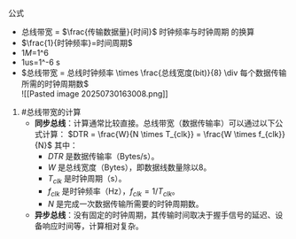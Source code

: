 公式 
- 总线带宽 = $\frac{传输数据量}{时间}$
时钟频率与时钟周期 的换算 
- $\frac{1}{时钟频率}=时间周期$ 
- 1$M$=1^6 
- 1us=1^-6 s
- $总线带宽 = 总线时钟频率 \times \frac{总线宽度(bit)}{8} \div 每个数据传输所需的时钟周期数$  
![[Pasted image 20250730163008.png]]
1. #总线带宽的计算 
    *   **同步总线**：计算通常比较直接。总线带宽（数据传输率）可以通过以下公式计算：
        $DTR = \frac{W}{N \times T_{clk}} = \frac{W \times f_{clk}}{N}$
        其中：
        *   $DTR$ 是数据传输率（Bytes/s）。
        *   $W$ 是总线宽度（Bytes），即数据线数量除以8。
        *   $T_{clk}$ 是时钟周期（s）。
        *   $f_{clk}$ 是时钟频率（Hz），$f_{clk}=1/T_{clk}$。
        *   $N$ 是完成一次数据传输所需要的时钟周期数。
    *   **异步总线**：没有固定的时钟周期，其传输时间取决于握手信号的延迟、设备响应时间等，计算相对复杂。
